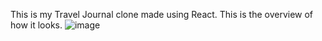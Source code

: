 This is my Travel Journal clone made using React.
This is the overview of how it looks.
![image](https://user-images.githubusercontent.com/66637389/206364519-cc2a1659-333c-41be-b5e0-33e38b1653e1.png)
